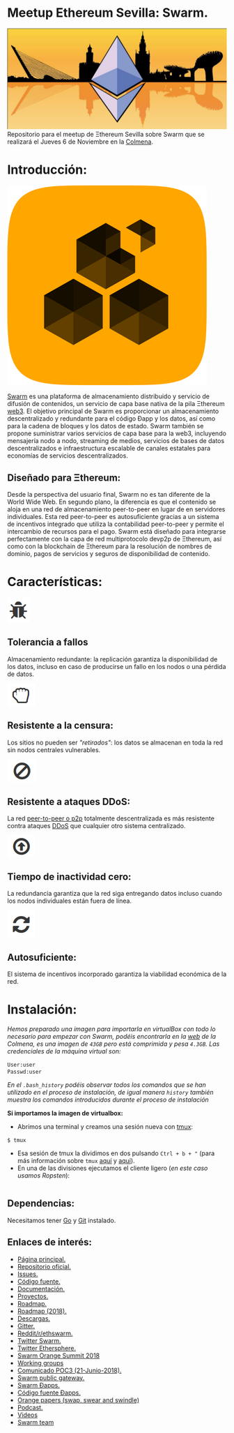 # Meetup Ethereum Sevilla: Swarm.
![EthSvq](./images/EthSvq.jpg)
Repositorio para el meetup de Ξthereum Sevilla sobre Swarm que se realizará el Jueves 6 de Noviembre en la [Colmena](https://www.coworkingcolmena.com/).


# Introducción:
![Swarm](./images/swarm.png)

[Swarm](https://swarm-gateways.net/bzz:/theswarm.eth/) es una plataforma de almacenamiento distribuido y servicio de difusión de contenidos, un servicio de capa base nativa de la pila Ξthereum [web3](https://web3js.readthedocs.io/en/1.0/getting-started.html). El objetivo principal de Swarm es proporcionar un almacenamiento descentralizado y redundante para el código Đapp y los datos, así como para la cadena de bloques y los datos de estado. Swarm también se propone suministrar varios servicios de capa base para la web3, incluyendo mensajería nodo a nodo, streaming de medios, servicios de bases de datos descentralizados e infraestructura escalable de canales estatales para economías de servicios descentralizados.

## Diseñado para Ξthereum:
Desde la perspectiva del usuario final, Swarm no es tan diferente de la World Wide Web. En segundo plano, la diferencia es que el contenido se aloja en una red de almacenamiento peer-to-peer en lugar de en servidores individuales. Esta red peer-to-peer es autosuficiente gracias a un sistema de incentivos integrado que utiliza la contabilidad peer-to-peer y permite el intercambio de recursos para el pago. Swarm está diseñado para integrarse perfectamente con la capa de red multiprotocolo devp2p de Ξthereum, así como con la blockchain de Ξthereum para la resolución de nombres de dominio, pagos de servicios y seguros de disponibilidad de contenido.


# Características:
![Fault Tolerant](./images/faultTolerant.png)
## Tolerancia a fallos
Almacenamiento redundante: la replicación garantiza la disponibilidad de los datos, incluso en caso de producirse un fallo en los nodos o una pérdida de datos.

![Censorship Resistant](./images/censorshipResistant.png)
## Resistente a la censura:
Los sitios no pueden ser _"retirados"_: los datos se almacenan en toda la red sin nodos centrales vulnerables.

![DDoS Resistant](./images/DDoSResistant.png)
## Resistente a ataques DDoS:
La red [peer-to-peer o p2p](https://es.wikipedia.org/wiki/Peer-to-peer) totalmente descentralizada es más resistente contra ataques [DDoS](https://es.wikipedia.org/wiki/Ataque_de_denegaci%C3%B3n_de_servicio) que cualquier otro sistema centralizado.

![Zero Downtime](./images/zeroDowntime.png)
## Tiempo de inactividad cero:
La redundancia garantiza que la red siga entregando datos incluso cuando los nodos individuales están fuera de línea.

![Self Sustaining](./images/selfSustaining.png)
## Autosuficiente:
El sistema de incentivos incorporado garantiza la viabilidad económica de la red.


# Instalación:
_Hemos preparado una imagen para importarla en virtualBox con todo lo necesario para empezar con Swarm, podéis encontrarla en la [web](https://www.coworkingcolmena.com/vm/) de la Colmena, es una imagen de `43GB` pero está comprimida y pesa `4.3GB`. Las credenciales de la máquina virtual son:_
```
User:user
Passwd:user
```
_En el `.bash_history` podéis observar todos los comandos que se han utilizado en el proceso de instalación, de igual manera `history` también muestra los comandos introducidos durante el proceso de instalación_

**Si importamos la imagen de virtualbox:**
- Abrimos una terminal y creamos una sesión nueva con [tmux](https://github.com/tmux/tmux/wiki):
```
$ tmux
```
- Esa sesión de tmux la dividimos en dos pulsando ` Ctrl + b + " ` (para más información sobre `tmux` [aquí](https://man.openbsd.org/OpenBSD-current/man1/tmux.1) y [aquí](https://raw.githubusercontent.com/tmux/tmux/master/README)).
- En una de las divisiones ejecutamos el cliente ligero (_en este caso usamos Ropsten_):
```

```


## Dependencias: 
Necesitamos tener [Go](https://golang.org/) y [Git](http://git.org/) instalado.














## Enlaces de interés:
- [Página principal.](https://swarm-gateways.net/bzz:/theswarm.eth/#)
- [Repositorio oficial.](https://github.com/ethersphere)
- [Issues.](https://github.com/ethersphere/go-ethereum/issues)
- [Código fuente.](https://github.com/ethereum/go-ethereum)
- [Documentación.](https://swarm-guide.readthedocs.io/en/latest/)
- [Proyectos.](https://swarm-gateways.net/bzz:/theswarm.eth/#projects)
- [Roadmap.](https://github.com/ethersphere/swarm/wiki/Roadmap)
- [Roadmap (2018).](https://github.com/orgs/ethersphere/projects/5)
- [Descargas.](https://swarm-gateways.net/bzz:/theswarm.eth/downloads/)
- [Gitter.](https://gitter.im/ethereum/swarm)
- [Reddit/r/ethswarm.](https://www.reddit.com/r/ethswarm)
- [Twitter Swarm.](https://twitter.com/ethswarm)
- [Twitter Ethersphere.](https://twitter.com/ethersphere)
- [Swarm Orange Summit 2018](https://swarm-gateways.net/bzz:/swarm-orange-summit.eth/)
- [Working groups](https://github.com/ethersphere/swarm/wiki/Working-groups)
- [Comunicado POC3 (21-Junio-2018).](https://blog.ethereum.org/2018/06/21/announcing-swarm-proof-of-concept-release-3/)
- [Swarm public gateway.](https://swarm-gateways.net/)
- [Swarm Đapps.](https://swarm-gateways.net/bzz:/swarmapps.eth/)
- [Código fuente Đapps.](https://github.com/ethersphere/Swarm-dapps)
- [Orange papers (swap, swear and swindle)](https://swarm-gateways.net/bzz:/theswarm.eth/ethersphere/orange-papers/1)
- [Podcast.](https://oktahedron.diskordia.org/?podcast=oh003-Swarm)
- [Videos](https://swarm-guide.readthedocs.io/en/latest/resources.html#videos)
- [Swarm team](https://blog.ethereum.org/img/2018/06/swarm_team_2018.jpg)